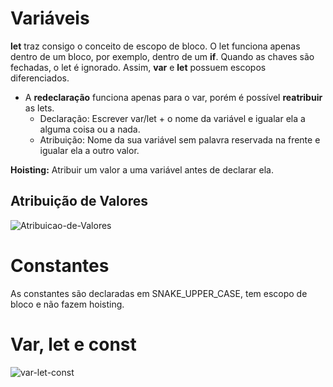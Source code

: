 # Variáveis

**let** traz consigo o conceito de escopo de bloco. O let funciona apenas dentro de um bloco, por exemplo, dentro de um **if**. Quando as chaves são fechadas, o let é ignorado. Assim, **var** e **let** possuem escopos diferenciados.
- A **redeclaração** funciona apenas para o var, porém é possível **reatribuir** as lets.
  - Declaração: Escrever var/let + o nome da variável e igualar ela a alguma coisa ou a nada.
  - Atribuição: Nome da sua variável sem palavra reservada na frente e igualar ela a outro valor. 

**Hoisting:** Atribuir um valor a uma variável antes de declarar ela.

## Atribuição de Valores

![Atribuicao-de-Valores](https://user-images.githubusercontent.com/99259323/174791699-78e17279-262b-4aef-af75-dad3794ae3cb.png)

# Constantes

As constantes são declaradas em SNAKE_UPPER_CASE, tem escopo de bloco e não fazem hoisting.

# Var, let e const

![var-let-const](https://user-images.githubusercontent.com/99259323/176157229-4671e1d5-6885-42cd-a5bd-b5a90d344dd3.png)
